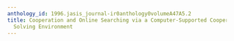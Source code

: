 ```yaml
---
anthology_id: 1996.jasis_journal-ir0anthology0volumeA47A5.2
title: Cooperation and Online Searching via a Computer-Supported Cooperative Problem
  Solving Environment
---
```


